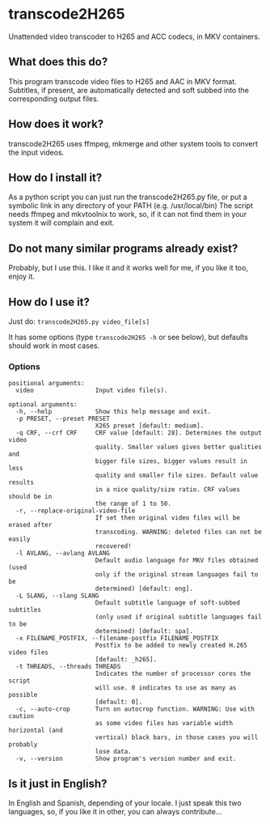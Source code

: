 # transcode2H265
Unattended video transcoder to H265 and ACC codecs, in MKV containers.

## What does this do?
This program transcode video files to H265 and AAC in MKV format. Subtitles,
if present, are automatically detected and soft subbed into the corresponding
output files.

## How does it work?
transcode2H265 uses ffmpeg, mkmerge and other system tools to convert the input videos.

## How do I install it?
As a python script you can just run the transcode2H265.py file, or put a symbolic link in any directory of your PATH (e.g. /usr/local/bin)
The script needs ffmpeg and mkvtoolnix to work, so, if it can not find them in your system it will complain and exit.

## Do not many similar programs already exist?
Probably, but I use this. I like it and it works well for me, if you like it too, enjoy it.

## How do I use it?
Just do:
`transcode2H265.py video_file[s]`

It has some options (type `transcode2H265 -h` or see below), but defaults should work in most cases.

### Options
```
positional arguments:
  video                 Input video file(s).

optional arguments:
  -h, --help            Show this help message and exit.
  -p PRESET, --preset PRESET
                        X265 preset [default: medium].
  -q CRF, --crf CRF     CRF value [default: 28]. Determines the output video
                        quality. Smaller values gives better qualities and
                        bigger file sizes, bigger values result in less
                        quality and smaller file sizes. Default value results
                        in a nice quality/size ratio. CRF values should be in
                        the range of 1 to 50.
  -r, --replace-original-video-file
                        If set then original video files will be erased after
                        transcoding. WARNING: deleted files can not be easily
                        recovered!
  -l AVLANG, --avlang AVLANG
                        Default audio language for MKV files obtained (used
                        only if the original stream languages fail to be
                        determined) [default: eng].
  -L SLANG, --slang SLANG
                        Default subtitle language of soft-subbed subtitles
                        (only used if original subtitle languages fail to be
                        determined) [default: spa].
  -x FILENAME_POSTFIX, --filename-postfix FILENAME_POSTFIX
                        Postfix to be added to newly created H.265 video files
                        [default: _h265].
  -t THREADS, --threads THREADS
                        Indicates the number of processor cores the script
                        will use. 0 indicates to use as many as possible
                        [default: 0].
  -c, --auto-crop       Turn on autocrop function. WARNING: Use with caution
                        as some video files has variable width horizontal (and
                        vertical) black bars, in those cases you will probably
                        lose data.
  -v, --version         Show program's version number and exit.
```

## Is it just in English?
In English and Spanish, depending of your locale. I just speak this two languages, so, if you like it in other, you can always contribute...

